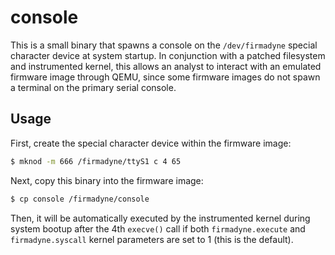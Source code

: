 # console

This is a small binary that spawns a console on the `/dev/firmadyne` special character device at system startup. In conjunction with a patched filesystem and instrumented kernel, this allows an analyst to interact with an emulated firmware image through QEMU, since some firmware images do not spawn a terminal on the primary serial console.

## Usage

First, create the special character device within the firmware image:

```sh
$ mknod -m 666 /firmadyne/ttyS1 c 4 65
```

Next, copy this binary into the firmware image:

```sh
$ cp console /firmadyne/console
```

Then, it will be automatically executed by the instrumented kernel during system bootup after the 4th `execve()` call if both `firmadyne.execute` and `firmadyne.syscall` kernel parameters are set to 1 (this is the default).
